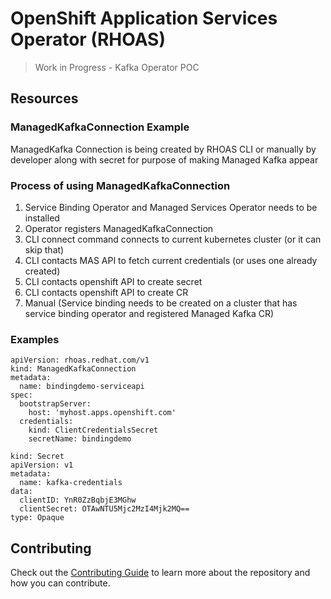 # OpenShift Application Services Operator (RHOAS)

> Work in Progress - Kafka Operator POC

## Resources

### ManagedKafkaConnection Example

ManagedKafka Connection is being created by RHOAS CLI or manually by developer along with secret 
for purpose of making Managed Kafka appear

### Process of using ManagedKafkaConnection

1. Service Binding Operator and Managed Services Operator needs to be installed
1. Operator registers ManagedKafkaConnection
1. CLI connect command connects to current kubernetes cluster (or it can skip that)
1. CLI contacts MAS API to fetch current credentials (or uses one already created)
1. CLI contacts openshift API to create secret
1. CLI contacts openshift API to create CR
1. Manual (Service binding needs to be created on a cluster that has service binding operator and registered Managed Kafka CR)

### Examples

```
apiVersion: rhoas.redhat.com/v1
kind: ManagedKafkaConnection
metadata:
  name: bindingdemo-serviceapi
spec:
  bootstrapServer:
    host: 'myhost.apps.openshift.com'
  credentials:
    kind: ClientCredentialsSecret
    secretName: bindingdemo
```

```
kind: Secret
apiVersion: v1
metadata:
  name: kafka-credentials
data:
  clientID: YnR0ZzBqbjE3MGhw
  clientSecret: OTAwNTU5Mjc2MzI4Mjk2MQ==
type: Opaque
```

## Contributing

Check out the [Contributing Guide](./CONTRIBUTING.md) to learn more about the repository and how you can contribute.
